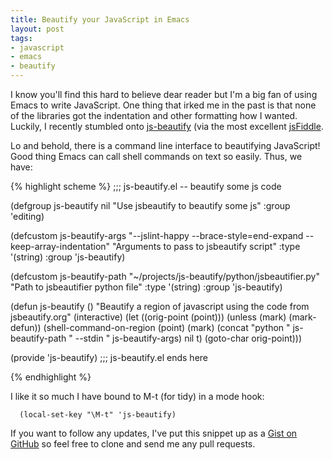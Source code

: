 ```yaml
---
title: Beautify your JavaScript in Emacs
layout: post
tags:
- javascript
- emacs
- beautify
---
```

I know you'll find this hard to believe dear reader but I'm a big fan of
using Emacs to write  JavaScript. One thing that irked me in the past is
that none of the libraries got the indentation and other formatting how I
wanted. Luckily, I recently stumbled onto
[js-beautify](http://jsbeautifier.org/) (via the most excellent
[jsFiddle](http://jsfiddle.net).

Lo and behold, there is a command line interface to beautifying
JavaScript! Good thing Emacs can call shell commands on text so easily.  Thus,
we have:

{% highlight scheme %}
;;; js-beautify.el -- beautify some js code

(defgroup js-beautify nil
  "Use jsbeautify to beautify some js"
  :group 'editing)

(defcustom js-beautify-args "--jslint-happy --brace-style=end-expand
--keep-array-indentation"
  "Arguments to pass to jsbeautify script"
  :type '(string)
  :group 'js-beautify)

(defcustom js-beautify-path "~/projects/js-beautify/python/jsbeautifier.py"
  "Path to jsbeautifier python file"
  :type '(string)
  :group 'js-beautify)

(defun js-beautify ()
  "Beautify a region of javascript using the code from jsbeautify.org"
  (interactive)
  (let ((orig-point (point)))
    (unless (mark)
      (mark-defun))
    (shell-command-on-region (point)
                             (mark)
                             (concat "python "
                                     js-beautify-path
                                     " --stdin "
                                     js-beautify-args)
                             nil t)
    (goto-char orig-point)))

(provide 'js-beautify)
;;; js-beautify.el ends here

{% endhighlight %}

I like it so much I have bound to M-t (for tidy) in a mode hook:

      (local-set-key "\M-t" 'js-beautify)

If you want to follow any updates, I've put this snippet up as a [Gist on
GitHub](https://gist.github.com/712405) so feel free to clone and send me any
pull requests.
